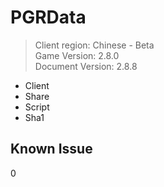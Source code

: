 # PGRData
> Client region: Chinese - Beta <br>
> Game Version: 2.8.0 <br/>
> Document Version: 2.8.8 <br/>

- Client
- Share
- Script
- Sha1

## Known Issue 
0

